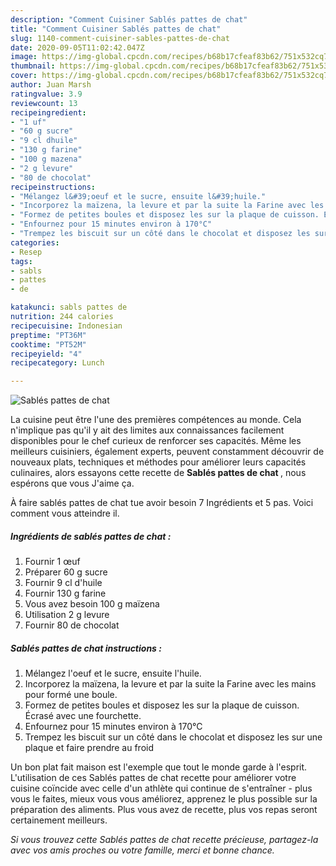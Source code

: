 ```yaml
---
description: "Comment Cuisiner Sablés pattes de chat"
title: "Comment Cuisiner Sablés pattes de chat"
slug: 1140-comment-cuisiner-sables-pattes-de-chat
date: 2020-09-05T11:02:42.047Z
image: https://img-global.cpcdn.com/recipes/b68b17cfeaf83b62/751x532cq70/sables-pattes-de-chat-photo-principale-de-la-recette.jpg
thumbnail: https://img-global.cpcdn.com/recipes/b68b17cfeaf83b62/751x532cq70/sables-pattes-de-chat-photo-principale-de-la-recette.jpg
cover: https://img-global.cpcdn.com/recipes/b68b17cfeaf83b62/751x532cq70/sables-pattes-de-chat-photo-principale-de-la-recette.jpg
author: Juan Marsh
ratingvalue: 3.9
reviewcount: 13
recipeingredient:
- "1 uf"
- "60 g sucre"
- "9 cl dhuile"
- "130 g farine"
- "100 g mazena"
- "2 g levure"
- "80 de chocolat"
recipeinstructions:
- "Mélangez l&#39;oeuf et le sucre, ensuite l&#39;huile."
- "Incorporez la maïzena, la levure et par la suite la Farine avec les mains pour formé une boule."
- "Formez de petites boules et disposez les sur la plaque de cuisson. Écrasé avec une fourchette."
- "Enfournez pour 15 minutes environ à 170°C"
- "Trempez les biscuit sur un côté dans le chocolat et disposez les sur une plaque et faire prendre au froid"
categories:
- Resep
tags:
- sabls
- pattes
- de

katakunci: sabls pattes de 
nutrition: 244 calories
recipecuisine: Indonesian
preptime: "PT36M"
cooktime: "PT52M"
recipeyield: "4"
recipecategory: Lunch

---
```



![Sablés pattes de chat](https://img-global.cpcdn.com/recipes/b68b17cfeaf83b62/751x532cq70/sables-pattes-de-chat-photo-principale-de-la-recette.jpg)

La cuisine peut être l'une des premières compétences au monde. Cela n'implique pas qu'il y ait des limites aux connaissances facilement disponibles pour le chef curieux de renforcer ses capacités. Même les meilleurs cuisiniers, également experts, peuvent constamment découvrir de nouveaux plats, techniques et méthodes pour améliorer leurs capacités culinaires, alors essayons cette recette de <strong> Sablés pattes de chat </strong>, nous espérons que vous J'aime ça.

<!--inarticleads1-->

À faire sablés pattes de chat tue avoir besoin 7 Ingrédients et 5 pas. Voici comment vous atteindre il.

##### Ingrédients de sablés pattes de chat :

1. Fournir 1 œuf
1. Préparer 60 g sucre
1. Fournir 9 cl d&#39;huile
1. Fournir 130 g farine
1. Vous avez besoin 100 g maïzena
1. Utilisation 2 g levure
1. Fournir 80 de chocolat




<!--inarticleads2-->

##### Sablés pattes de chat instructions :

1. Mélangez l&#39;oeuf et le sucre, ensuite l&#39;huile.
1. Incorporez la maïzena, la levure et par la suite la Farine avec les mains pour formé une boule.
1. Formez de petites boules et disposez les sur la plaque de cuisson. Écrasé avec une fourchette.
1. Enfournez pour 15 minutes environ à 170°C
1. Trempez les biscuit sur un côté dans le chocolat et disposez les sur une plaque et faire prendre au froid




<!--inarticleads1-->

<p>
Un bon plat fait maison est l'exemple que tout le monde garde à l'esprit. L'utilisation de ces Sablés pattes de chat recette pour améliorer votre cuisine coïncide avec celle d'un athlète qui continue de s'entraîner - plus vous le faites, mieux vous vous améliorez, apprenez le plus possible sur la préparation des aliments. Plus vous avez de recette, plus vos repas seront certainement meilleurs.
</p>

<p>
<i>Si vous trouvez cette Sablés pattes de chat recette précieuse, partagez-la avec vos amis proches ou votre famille, merci et bonne chance.</i>
</p>

